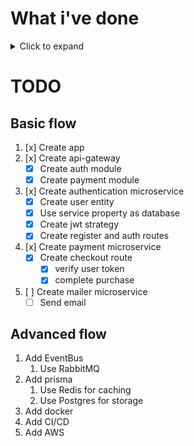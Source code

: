 # What i've done

<details>
<summary>Click to expand</summary>

## Setup

Initialize the project with the following command:

```bash
nest new payment-api
```

## API Gateway

Create a new app called api-gateway to manage communication between microservices.

```bash
nest g app api-gateway
```

Delete the previously created app.

```bash
rm -rf apps/payment-api
```

## Authentication

Create another app called authentication.

```bash
nest g app authentication
```

This app will be a microservice.

```bash
yarn add @nestjs/microservices
```

In main.ts change the NestFactory to create a microservice.

```typescript
const app = await NestFactory.createMicroservice(AppModule, {
  transport: Transport.TCP,
  options: { port: 3000 }
});
```

## Common

Create a common module to share code between apps.

```bash
nest g lib common
```

</details>

# TODO

## Basic flow

1. [x] Create app
2. [x] Create api-gateway
    - [x] Create auth module
    - [x] Create payment module
3. [x] Create authentication microservice
    - [x] Create user entity
    - [x] Use service property as database
    - [x] Create jwt strategy
    - [x] Create register and auth routes
4. [x] Create payment microservice
    - [x] Create checkout route
        - [x] verify user token
        - [x] complete purchase
5. [ ] Create mailer microservice
    - [ ] Send email

## Advanced flow

1. Add EventBus
    1. Use RabbitMQ
2. Add prisma
    1. Use Redis for caching
    2. Use Postgres for storage
3. Add docker
4. Add CI/CD
5. Add AWS